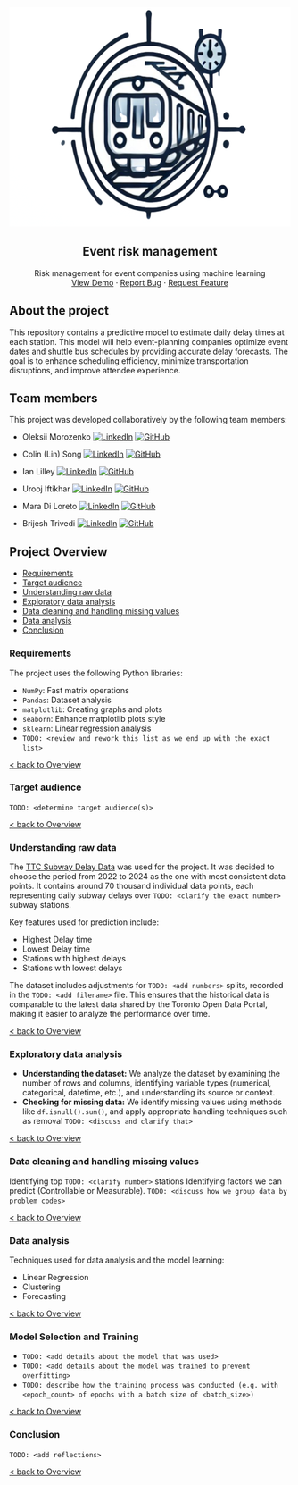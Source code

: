 <br />
<div align="center">
  <img src="src/static/logo.png" alt="Original logo generated using AI (DALL·E), with modifications" width="634" height="393">

  <h2 align="center">Event risk management</h2>

  <p align="center">
    Risk management for event companies using machine learning
    <br />
    <a href="https://event-risk-management.koyeb.app">View Demo</a>
    ·
    <a href="https://github.com/oleksiimorozenko/event-risk-management/issues">Report Bug</a>
    ·
    <a href="https://github.com/oleksiimorozenko/event-risk-management/issues">Request Feature</a>
  </p>
</div>

## About the project
This repository contains a predictive model to estimate daily delay times at each station.
This model will help event-planning companies optimize event dates and shuttle bus schedules by providing accurate delay forecasts.
The goal is to enhance scheduling efficiency, minimize transportation disruptions, and improve attendee experience.

## Team members

This project was developed collaboratively by the following team members:  
-   Oleksii Morozenko [![LinkedIn](https://icons.iconarchive.com/icons/limav/flat-gradient-social/32/Linkedin-icon.png)](https://www.linkedin.com/in/oleksii-morozenko) [![GitHub](https://icons.iconarchive.com/icons/pictogrammers/material/32/github-icon.png)](https://github.com/oleksiimorozenko)
    
-   Colin (Lin) Song [![LinkedIn](https://icons.iconarchive.com/icons/limav/flat-gradient-social/32/Linkedin-icon.png)](https://www.linkedin.com/in/colin（lin）-song-msc-8a5b8611b) [![GitHub](https://icons.iconarchive.com/icons/pictogrammers/material/32/github-icon.png)](https://github.com/colsong)

    
-   Ian Lilley [![LinkedIn](https://icons.iconarchive.com/icons/limav/flat-gradient-social/32/Linkedin-icon.png)](https://www.linkedin.com/in/ian-lilley) [![GitHub](https://icons.iconarchive.com/icons/pictogrammers/material/32/github-icon.png)](https://github.com/ian-lilley)

    
-   Urooj Iftikhar [![LinkedIn](https://icons.iconarchive.com/icons/limav/flat-gradient-social/32/Linkedin-icon.png)](https://www.linkedin.com/in/urooj-fatima-iftikhar) [![GitHub](https://icons.iconarchive.com/icons/pictogrammers/material/32/github-icon.png)](https://github.com/Urooj1607)
    
-   Mara Di Loreto  [![LinkedIn](https://icons.iconarchive.com/icons/limav/flat-gradient-social/32/Linkedin-icon.png)](https://www.linkedin.com/in/maradiloreto) [![GitHub](https://icons.iconarchive.com/icons/pictogrammers/material/32/github-icon.png)](https://github.com/maradiloreto)
    
-   Brijesh Trivedi  [![LinkedIn](https://icons.iconarchive.com/icons/limav/flat-gradient-social/32/Linkedin-icon.png)](https://www.linkedin.com/in/brijesh-trivedi-70273830b) [![GitHub](https://icons.iconarchive.com/icons/pictogrammers/material/32/github-icon.png)](https://github.com/brtivedi5)

## <a id="project-overview"></a>Project Overview
- [Requirements](#requirements)
- [Target audience](#target-audience)
- [Understanding raw data](#understanding-raw-data)
- [Exploratory data analysis](#exploratory-data-analysis)
- [Data cleaning and handling missing values](#data-cleaning-and-handling-missing-values)
- [Data analysis](#data-analysis)
- [Conclusion](#conclusion)

### <a id="requirements"></a>Requirements
The project uses the following Python libraries:
- `NumPy`: Fast matrix operations
- `Pandas`: Dataset analysis
- `matplotlib`: Creating graphs and plots
- `seaborn`: Enhance matplotlib plots style
- `sklearn`: Linear regression analysis    
- `TODO: <review and rework this list as we end up with the exact list>` 

[< back to Overview](#project-overview)

### <a id="target-audience"></a>Target audience
`TODO: <determine target audience(s)>`

[< back to Overview](#project-overview)

### <a id="understanding-raw-data"></a>Understanding raw data
The [TTC Subway Delay Data](https://open.toronto.ca/dataset/ttc-subway-delay-data) was used for the project. It was decided to choose the period from 2022 to 2024 as the one with most consistent data points. 
It contains around 70 thousand individual data points, each representing daily subway delays over `TODO: <clarify the exact number>` subway stations.

Key features used for prediction include:
- Highest Delay time
- Lowest Delay time
- Stations with highest delays
- Stations with lowest delays

The dataset includes adjustments for `TODO: <add numbers>` splits, recorded in the `TODO: <add filename>` file. This ensures that the historical data is comparable to the latest data shared by the Toronto Open Data Portal, making it easier to analyze the performance over time.

[< back to Overview](#project-overview)

### <a id="exploratory-data-analysis"></a>Exploratory data analysis
- **Understanding the dataset:** We analyze the dataset by examining the number of rows and columns, identifying variable types (numerical, categorical, datetime, etc.), and understanding its source or context.
- **Checking for missing data:** We identify missing values using methods like `df.isnull().sum()`, and apply appropriate handling techniques such as removal `TODO: <discuss and clarify that>`

[< back to Overview](#project-overview)

### <a id="data-cleaning-and-handling-missing-values"></a>Data cleaning and handling missing values
Identifying top `TODO: <clarify number>` stations
Identifying factors we can predict (Controllable or Measurable). 
`TODO: <discuss how we group data by problem codes>`

[< back to Overview](#project-overview)

### <a id="data-analysis"></a>Data analysis
Techniques used for data analysis and the model learning:
- Linear Regression
- Clustering
- Forecasting

[< back to Overview](#project-overview)

### Model Selection and Training
- `TODO: <add details about the model that was used>`
- `TODO: <add details about the model was trained to prevent overfitting>`
- `TODO: describe how the training process was conducted (e.g. with <epoch_count> of epochs with a batch size of <batch_size>)`

[< back to Overview](#project-overview)

### <a id="conclusion"></a>Conclusion
`TODO: <add reflections>`

[< back to Overview](#project-overview)
